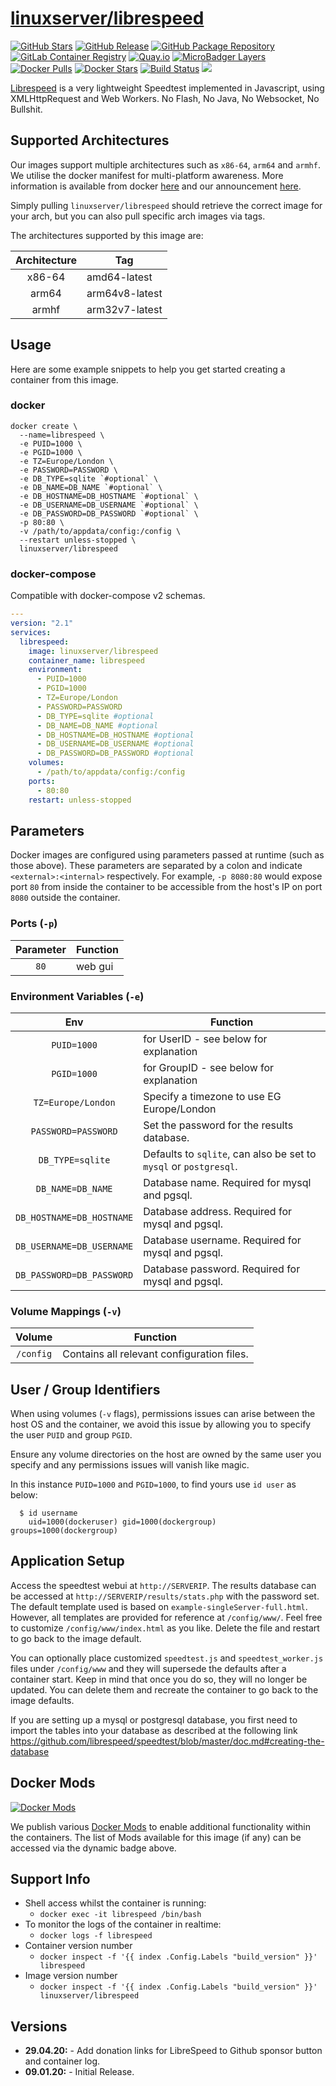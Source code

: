 # [linuxserver/librespeed](https://github.com/linuxserver/docker-librespeed)

[![GitHub Stars](https://img.shields.io/github/stars/linuxserver/docker-librespeed.svg?style=flat-square&color=E68523&logo=github&logoColor=FFFFFF)](https://github.com/linuxserver/docker-librespeed)
[![GitHub Release](https://img.shields.io/github/release/linuxserver/docker-librespeed.svg?style=flat-square&color=E68523&logo=github&logoColor=FFFFFF)](https://github.com/linuxserver/docker-librespeed/releases)
[![GitHub Package Repository](https://img.shields.io/static/v1.svg?style=flat-square&color=E68523&label=linuxserver.io&message=GitHub%20Package&logo=github&logoColor=FFFFFF)](https://github.com/linuxserver/docker-librespeed/packages)
[![GitLab Container Registry](https://img.shields.io/static/v1.svg?style=flat-square&color=E68523&label=linuxserver.io&message=GitLab%20Registry&logo=gitlab&logoColor=FFFFFF)](https://gitlab.com/Linuxserver.io/docker-librespeed/container_registry)
[![Quay.io](https://img.shields.io/static/v1.svg?style=flat-square&color=E68523&label=linuxserver.io&message=Quay.io)](https://quay.io/repository/linuxserver.io/librespeed)
[![MicroBadger Layers](https://img.shields.io/microbadger/layers/linuxserver/librespeed.svg?style=flat-square&color=E68523)](https://microbadger.com/images/linuxserver/librespeed "Get your own version badge on microbadger.com")
[![Docker Pulls](https://img.shields.io/docker/pulls/linuxserver/librespeed.svg?style=flat-square&color=E68523&label=pulls&logo=docker&logoColor=FFFFFF)](https://hub.docker.com/r/linuxserver/librespeed)
[![Docker Stars](https://img.shields.io/docker/stars/linuxserver/librespeed.svg?style=flat-square&color=E68523&label=stars&logo=docker&logoColor=FFFFFF)](https://hub.docker.com/r/linuxserver/librespeed)
[![Build Status](https://ci.linuxserver.io/view/all/job/Docker-Pipeline-Builders/job/docker-librespeed/job/master/badge/icon?style=flat-square)](https://ci.linuxserver.io/job/Docker-Pipeline-Builders/job/docker-librespeed/job/master/)
[![](https://lsio-ci.ams3.digitaloceanspaces.com/linuxserver/librespeed/latest/badge.svg)](https://lsio-ci.ams3.digitaloceanspaces.com/linuxserver/librespeed/latest/index.html)

[Librespeed](https://github.com/librespeed/speedtest) is a very lightweight Speedtest implemented in Javascript, using XMLHttpRequest and Web Workers.
No Flash, No Java, No Websocket, No Bullshit.

## Supported Architectures

Our images support multiple architectures such as `x86-64`, `arm64` and `armhf`. We utilise the docker manifest for multi-platform awareness. More information is available from docker [here](https://github.com/docker/distribution/blob/master/docs/spec/manifest-v2-2.md#manifest-list) and our announcement [here](https://blog.linuxserver.io/2019/02/21/the-lsio-pipeline-project/).

Simply pulling `linuxserver/librespeed` should retrieve the correct image for your arch, but you can also pull specific arch images via tags.

The architectures supported by this image are:

| Architecture | Tag |
| :----: | --- |
| x86-64 | amd64-latest |
| arm64 | arm64v8-latest |
| armhf | arm32v7-latest |


## Usage

Here are some example snippets to help you get started creating a container from this image.

### docker

```
docker create \
  --name=librespeed \
  -e PUID=1000 \
  -e PGID=1000 \
  -e TZ=Europe/London \
  -e PASSWORD=PASSWORD \
  -e DB_TYPE=sqlite `#optional` \
  -e DB_NAME=DB_NAME `#optional` \
  -e DB_HOSTNAME=DB_HOSTNAME `#optional` \
  -e DB_USERNAME=DB_USERNAME `#optional` \
  -e DB_PASSWORD=DB_PASSWORD `#optional` \
  -p 80:80 \
  -v /path/to/appdata/config:/config \
  --restart unless-stopped \
  linuxserver/librespeed
```


### docker-compose

Compatible with docker-compose v2 schemas.

```yaml
---
version: "2.1"
services:
  librespeed:
    image: linuxserver/librespeed
    container_name: librespeed
    environment:
      - PUID=1000
      - PGID=1000
      - TZ=Europe/London
      - PASSWORD=PASSWORD
      - DB_TYPE=sqlite #optional
      - DB_NAME=DB_NAME #optional
      - DB_HOSTNAME=DB_HOSTNAME #optional
      - DB_USERNAME=DB_USERNAME #optional
      - DB_PASSWORD=DB_PASSWORD #optional
    volumes:
      - /path/to/appdata/config:/config
    ports:
      - 80:80
    restart: unless-stopped
```

## Parameters

Docker images are configured using parameters passed at runtime (such as those above). These parameters are separated by a colon and indicate `<external>:<internal>` respectively. For example, `-p 8080:80` would expose port `80` from inside the container to be accessible from the host's IP on port `8080` outside the container.

### Ports (`-p`)

| Parameter | Function |
| :----: | --- |
| `80` | web gui |


### Environment Variables (`-e`)

| Env | Function |
| :----: | --- |
| `PUID=1000` | for UserID - see below for explanation |
| `PGID=1000` | for GroupID - see below for explanation |
| `TZ=Europe/London` | Specify a timezone to use EG Europe/London |
| `PASSWORD=PASSWORD` | Set the password for the results database. |
| `DB_TYPE=sqlite` | Defaults to `sqlite`, can also be set to `mysql` or `postgresql`. |
| `DB_NAME=DB_NAME` | Database name. Required for mysql and pgsql. |
| `DB_HOSTNAME=DB_HOSTNAME` | Database address. Required for mysql and pgsql. |
| `DB_USERNAME=DB_USERNAME` | Database username. Required for mysql and pgsql. |
| `DB_PASSWORD=DB_PASSWORD` | Database password. Required for mysql and pgsql. |

### Volume Mappings (`-v`)

| Volume | Function |
| :----: | --- |
| `/config` | Contains all relevant configuration files. |




## User / Group Identifiers

When using volumes (`-v` flags), permissions issues can arise between the host OS and the container, we avoid this issue by allowing you to specify the user `PUID` and group `PGID`.

Ensure any volume directories on the host are owned by the same user you specify and any permissions issues will vanish like magic.

In this instance `PUID=1000` and `PGID=1000`, to find yours use `id user` as below:

```
  $ id username
    uid=1000(dockeruser) gid=1000(dockergroup) groups=1000(dockergroup)
```

## Application Setup

Access the speedtest webui at `http://SERVERIP`. The results database can be accessed at `http://SERVERIP/results/stats.php` with the password set.  
The default template used is based on `example-singleServer-full.html`. However, all templates are provided for reference at `/config/www/`. Feel free to customize `/config/www/index.html` as you like. Delete the file and restart to go back to the image default.  

You can optionally place customized `speedtest.js` and `speedtest_worker.js` files under `/config/www` and they will supersede the defaults after a container start. Keep in mind that once you do so, they will no longer be updated. You can delete them and recreate the container to go back to the image defaults.  

If you are setting up a mysql or postgresql database, you first need to import the tables into your database as described at the following link  
https://github.com/librespeed/speedtest/blob/master/doc.md#creating-the-database


## Docker Mods
[![Docker Mods](https://img.shields.io/badge/dynamic/yaml?style=for-the-badge&color=E68523&label=mods&query=%24.mods%5B%27librespeed%27%5D.mod_count&url=https%3A%2F%2Fraw.githubusercontent.com%2Flinuxserver%2Fdocker-mods%2Fmaster%2Fmod-list.yml)](https://mods.linuxserver.io/?mod=librespeed "view available mods for this container.")

We publish various [Docker Mods](https://github.com/linuxserver/docker-mods) to enable additional functionality within the containers. The list of Mods available for this image (if any) can be accessed via the dynamic badge above.


## Support Info

* Shell access whilst the container is running:
  * `docker exec -it librespeed /bin/bash`
* To monitor the logs of the container in realtime:
  * `docker logs -f librespeed`
* Container version number
  * `docker inspect -f '{{ index .Config.Labels "build_version" }}' librespeed`
* Image version number
  * `docker inspect -f '{{ index .Config.Labels "build_version" }}' linuxserver/librespeed`

## Versions

* **29.04.20:** - Add donation links for LibreSpeed to Github sponsor button and container log.
* **09.01.20:** - Initial Release.
